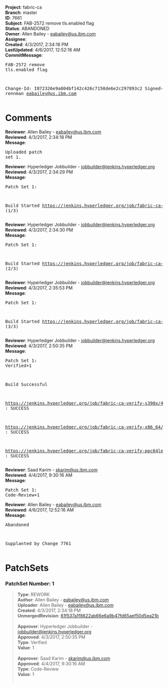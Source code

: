 <strong>Project</strong>: fabric-ca<br><strong>Branch</strong>: master<br><strong>ID</strong>: 7661<br><strong>Subject</strong>: FAB-2572 remove tls.enabled flag<br><strong>Status</strong>: ABANDONED<br><strong>Owner</strong>: Allen Bailey - eabailey@us.ibm.com<br><strong>Assignee</strong>:<br><strong>Created</strong>: 4/3/2017, 2:34:18 PM<br><strong>LastUpdated</strong>: 4/6/2017, 12:52:16 AM<br><strong>CommitMessage</strong>:<br><pre>FAB-2572 remove tls.enabled flag

Change-Id: I872326e9a804bf142c426c7150de6e2c297893c2
Signed-off-by: rennman <eabailey@us.ibm.com>
</pre><h1>Comments</h1><strong>Reviewer</strong>: Allen Bailey - eabailey@us.ibm.com<br><strong>Reviewed</strong>: 4/3/2017, 2:34:18 PM<br><strong>Message</strong>: <pre>Uploaded patch set 1.</pre><strong>Reviewer</strong>: Hyperledger Jobbuilder - jobbuilder@jenkins.hyperledger.org<br><strong>Reviewed</strong>: 4/3/2017, 2:34:29 PM<br><strong>Message</strong>: <pre>Patch Set 1:

Build Started https://jenkins.hyperledger.org/job/fabric-ca-verify-s390x/463/ (1/3)</pre><strong>Reviewer</strong>: Hyperledger Jobbuilder - jobbuilder@jenkins.hyperledger.org<br><strong>Reviewed</strong>: 4/3/2017, 2:34:30 PM<br><strong>Message</strong>: <pre>Patch Set 1:

Build Started https://jenkins.hyperledger.org/job/fabric-ca-verify-ppc64le/464/ (2/3)</pre><strong>Reviewer</strong>: Hyperledger Jobbuilder - jobbuilder@jenkins.hyperledger.org<br><strong>Reviewed</strong>: 4/3/2017, 2:35:53 PM<br><strong>Message</strong>: <pre>Patch Set 1:

Build Started https://jenkins.hyperledger.org/job/fabric-ca-verify-x86_64/460/ (3/3)</pre><strong>Reviewer</strong>: Hyperledger Jobbuilder - jobbuilder@jenkins.hyperledger.org<br><strong>Reviewed</strong>: 4/3/2017, 2:50:35 PM<br><strong>Message</strong>: <pre>Patch Set 1: Verified+1

Build Successful 

https://jenkins.hyperledger.org/job/fabric-ca-verify-s390x/463/ : SUCCESS

https://jenkins.hyperledger.org/job/fabric-ca-verify-x86_64/460/ : SUCCESS

https://jenkins.hyperledger.org/job/fabric-ca-verify-ppc64le/464/ : SUCCESS</pre><strong>Reviewer</strong>: Saad Karim - skarim@us.ibm.com<br><strong>Reviewed</strong>: 4/4/2017, 9:30:16 AM<br><strong>Message</strong>: <pre>Patch Set 1: Code-Review+1</pre><strong>Reviewer</strong>: Allen Bailey - eabailey@us.ibm.com<br><strong>Reviewed</strong>: 4/6/2017, 12:52:16 AM<br><strong>Message</strong>: <pre>Abandoned

Supplanted by Change 7761</pre><h1>PatchSets</h1><h3>PatchSet Number: 1</h3><blockquote><strong>Type</strong>: REWORK<br><strong>Author</strong>: Allen Bailey - eabailey@us.ibm.com<br><strong>Uploader</strong>: Allen Bailey - eabailey@us.ibm.com<br><strong>Created</strong>: 4/3/2017, 2:34:18 PM<br><strong>UnmergedRevision</strong>: [61f537a1f8622ab66e6a9b47fd65aef50d5ea21b](https://github.com/hyperledger-gerrit-archive/fabric-ca/commit/61f537a1f8622ab66e6a9b47fd65aef50d5ea21b)<br><br><strong>Approver</strong>: Hyperledger Jobbuilder - jobbuilder@jenkins.hyperledger.org<br><strong>Approved</strong>: 4/3/2017, 2:50:35 PM<br><strong>Type</strong>: Verified<br><strong>Value</strong>: 1<br><br><strong>Approver</strong>: Saad Karim - skarim@us.ibm.com<br><strong>Approved</strong>: 4/4/2017, 9:30:16 AM<br><strong>Type</strong>: Code-Review<br><strong>Value</strong>: 1<br><br></blockquote>